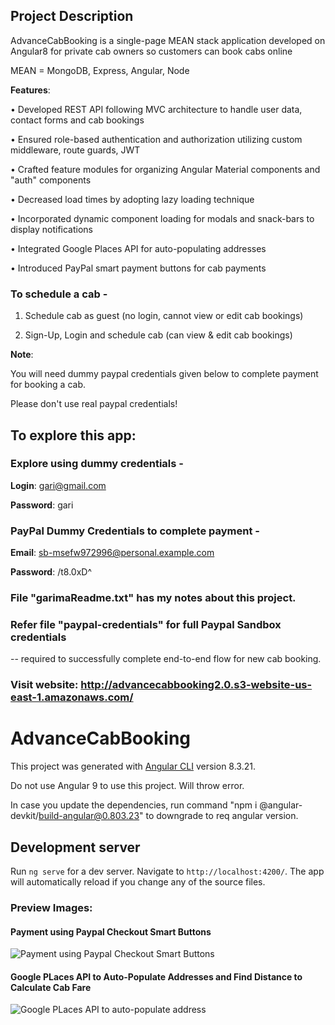 ## Project Description

AdvanceCabBooking is a single-page MEAN stack application developed on Angular8 for private cab owners so customers can book cabs online

MEAN = MongoDB, Express, Angular, Node

**Features**: 

• Developed REST API following MVC architecture to handle user data, contact forms and cab bookings

• Ensured role-based authentication and authorization utilizing custom middleware, route guards, JWT

• Crafted feature modules for organizing Angular Material components and "auth" components

• Decreased load times by adopting lazy loading technique

• Incorporated dynamic component loading for modals and snack-bars to display notifications

• Integrated Google Places API for auto-populating addresses

• Introduced PayPal smart payment buttons for cab payments

### To schedule a cab -

1. Schedule cab as guest (no login, cannot view or edit cab bookings)

2. Sign-Up, Login and schedule cab (can view & edit cab bookings)

**Note**: 

You will need dummy paypal credentials given below to complete payment for booking a cab.

Please don't use real paypal credentials!

## To explore this app:

### Explore using dummy credentials -

**Login**: gari@gmail.com

**Password**: gari

### PayPal Dummy Credentials to complete payment -

**Email**: sb-msefw972996@personal.example.com

**Password**: /t8.0xD^

### File "garimaReadme.txt" has my notes about this project.

### Refer file "paypal-credentials" for full Paypal Sandbox credentials

 -- required to successfully complete end-to-end flow for new cab booking.
 
### Visit website: http://advancecabbooking2.0.s3-website-us-east-1.amazonaws.com/

# AdvanceCabBooking

This project was generated with [Angular CLI](https://github.com/angular/angular-cli) version 8.3.21.

Do not use Angular 9 to use this project. Will throw error. 

In case you update the dependencies, run command "npm i @angular-devkit/build-angular@0.803.23" to downgrade to req angular version.

## Development server

Run `ng serve` for a dev server. Navigate to `http://localhost:4200/`. The app will automatically reload if you change any of the source files.

### Preview Images: 

#### Payment using Paypal Checkout Smart Buttons

![Payment using Paypal Checkout Smart Buttons](https://github.com/GarimaK1/AdvanceCabBooking_Deployed/blob/master/ImagePreviewPaypalSmartButtons.jpg)

#### Google PLaces API to Auto-Populate Addresses and Find Distance to Calculate Cab Fare

![Google PLaces API to auto-populate address](https://github.com/GarimaK1/AdvanceCabBooking_Deployed/blob/master/ImagePreviewGooglePlacesAPI.jpg)


